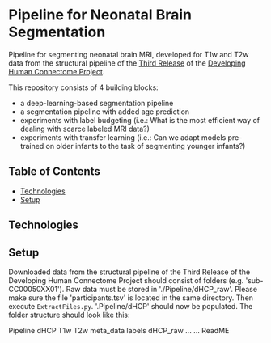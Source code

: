 
# Pipeline for Neonatal Brain Segmentation 

Pipeline for segmenting neonatal brain MRI, developed for T1w and T2w data from the structural pipeline of the [Third Release](https://biomedia.github.io/dHCP-release-notes/) of the [Developing Human Connectome Project](http://www.developingconnectome.org/project/). 

This repository consists of 4 building blocks: 

* a deep-learning-based segmentation pipeline 
* a segmentation pipeline with added age prediction 
* experiments with label budgeting (i.e.: What is the most efficient way of dealing with scarce labeled MRI data?)
* experiments with transfer learning (i.e.: Can we adapt models pre-trained on older infants to the task of segmenting younger infants?)

## Table of Contents

* [Technologies](#technologies)
* [Setup](#setup)

## Technologies

## Setup

Downloaded data from the structural pipeline of the Third Release of the Developing Human Connectome Project should consist of folders (e.g. 'sub-CC00050XX01'). 
Raw data must be stored in './Pipeline/dHCP_raw'. Please make sure the file 'participants.tsv' is located in the same directory. Then execute `ExtractFiles.py`. '.Pipeline/dHCP' should now be populated. The folder structure should look like this:

Pipeline
  dHCP
    T1w
    T2w
    meta_data
    labels
  dHCP_raw
    ...
  ...
ReadME

